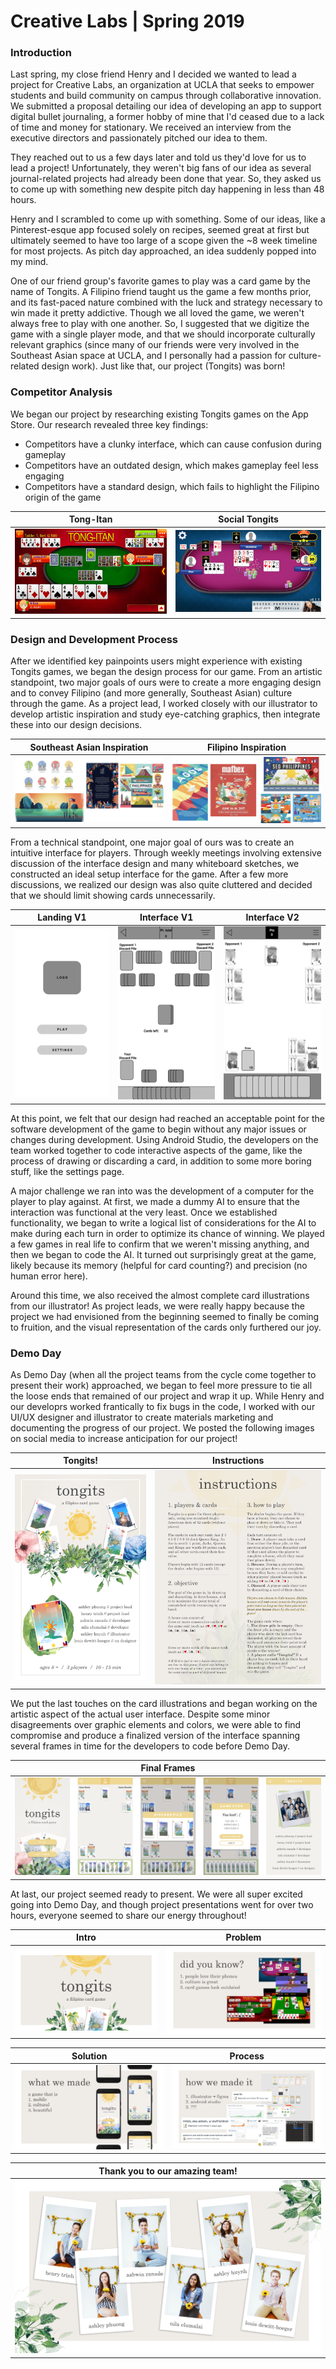 # Creative Labs | Spring 2019

### Introduction
Last spring, my close friend Henry and I decided we wanted to lead a project for Creative Labs, an organization at UCLA that seeks to empower students and build community on campus through collaborative innovation. We submitted a proposal detailing our idea of developing an app to support digital bullet journaling, a former hobby of mine that I'd ceased due to a lack of time and money for stationary. We received an interview from the executive directors and passionately pitched our idea to them. 

They reached out to us a few days later and told us they'd love for us to lead a project! Unfortunately, they weren't big fans of our idea as several journal-related projects had already been done that year. So, they asked us to come up with something new despite pitch day happening in less than 48 hours.

Henry and I scrambled to come up with something. Some of our ideas, like a Pinterest-esque app focused solely on recipes, seemed great at first but ultimately seemed to have too large of a scope given the ~8 week timeline for most projects. As pitch day approached, an idea suddenly popped into my mind. 

One of our friend group's favorite games to play was a card game by the name of Tongits. A Filipino friend taught us the game a few months prior, and its fast-paced nature combined with the luck and strategy necessary to win made it pretty addictive. Though we all loved the game, we weren't always free to play with one another. So, I suggested that we digitize the game with a single player mode, and that we should incorporate culturally relevant graphics (since many of our friends were very involved in the Southeast Asian space at UCLA, and I personally had a passion for culture-related design work). Just like that, our project (Tongits) was born!

### Competitor Analysis
We began our project by researching existing Tongits games on the App Store. Our research revealed three key findings:
* Competitors have a clunky interface, which can cause confusion during gameplay
* Competitors have an outdated design, which makes gameplay feel less engaging
* Competitors have a standard design, which fails to highlight the Filipino origin of the game

| Tong-Itan | Social Tongits |
| :-------------:|:-------------:|
| ![TongItan](https://github.com/ashleyyph/Tongits/raw/master/TongItan.png) | ![SocialTongits](https://github.com/ashleyyph/Tongits/raw/master/SocialTongits.png) |

### Design and Development Process
After we identified key painpoints users might experience with existing Tongits games, we began the design process for our game. From an artistic standpoint, two major goals of ours were to create a more engaging design and to convey Filipino (and more generally, Southeast Asian) culture through the game. As a project lead, I worked closely with our illustrator to develop artistic inspiration and study eye-catching graphics, then integrate these into our design decisions.

| Southeast Asian Inspiration | Filipino Inspiration |
| :-------------:|:-------------:|
| ![SEA](https://github.com/ashleyyph/Tongits/raw/master/SEA.png) | ![PH](https://github.com/ashleyyph/Tongits/raw/master/Philippines.png) |

From a technical standpoint, one major goal of ours was to create an intuitive interface for players. Through weekly meetings involving extensive discussion of the interface design and many whiteboard sketches, we constructed an ideal setup interface for the game. After a few more discussions, we realized our design was also quite cluttered and decided that we should limit showing cards unnecessarily. 

| Landing V1 | Interface V1 | Interface V2 |
| :-------------:|:-------------:|:-------------:|
| ![LandingV1](https://github.com/ashleyyph/Tongits/raw/master/Landing.png) | ![InterfaceV1](https://github.com/ashleyyph/Tongits/raw/master/Wireframe.png) | ![InterfaceV2](https://github.com/ashleyyph/Tongits/raw/master/Wireframe2.png) |

At this point, we felt that our design had reached an acceptable point for the software development of the game to begin without any major issues or changes during development. Using Android Studio, the developers on the team worked together to code interactive aspects of the game, like the process of drawing or discarding a card, in addition to some more boring stuff, like the settings page. 

A major challenge we ran into was the development of a computer for the player to play against. At first, we made a dummy AI to ensure that the interaction was functional at the very least. Once we established functionality, we began to write a logical list of considerations for the AI to make during each turn in order to optimize its chance of winning. We played a few games in real life to confirm that we weren't missing anything, and then we began to code the AI. It turned out surprisingly great at the game, likely because its memory (helpful for card counting?) and precision (no human error here). 

Around this time, we also received the almost complete card illustrations from our illustrator! As project leads, we were really happy because the project we had envisioned from the beginning seemed to finally be coming to fruition, and the visual representation of the cards only furthered our joy.

### Demo Day
As Demo Day (when all the project teams from the cycle come together to present their work) approached, we began to feel more pressure to tie all the loose ends that remained of our project and wrap it up. While Henry and our developrs worked frantically to fix bugs in the code, I worked with our UI/UX designer and illustrator to create materials marketing and documenting the progress of our project. We posted the following images on social media to increase anticipation for our project!

| Tongits! | Instructions |
| :-------------:|:-------------:|
| ![Tongits](https://github.com/ashleyyph/Tongits/raw/master/tongits.png) | ![Instructions](https://github.com/ashleyyph/Tongits/raw/master/instructions.png) |

We put the last touches on the card illustrations and began working on the artistic aspect of the actual user interface. Despite some minor disagreements over graphic elements and colors, we were able to find compromise and produce a finalized version of the interface spanning several frames in time for the developers to code before Demo Day.

| Final Frames |
| :-------------:|
| ![FinalTongits](https://github.com/ashleyyph/Tongits/raw/master/FinalTongits.png) |

At last, our project seemed ready to present. We were all super excited going into Demo Day, and though project presentations went for over two hours, everyone seemed to share our energy throughout!

| Intro | Problem |
| :-------------:|:-------------:|
| ![Slide 1](https://github.com/ashleyyph/Tongits/raw/master/slide1.png) | ![Slide 2](https://github.com/ashleyyph/Tongits/raw/master/slide2.png) |

| Solution | Process |
| :-------------:|:-------------:|
| ![Slide 3](https://github.com/ashleyyph/Tongits/raw/master/slide3.png) | ![Slide 5](https://github.com/ashleyyph/Tongits/raw/master/slide5.png) |

| Thank you to our amazing team! |
| :-------------:|
| ![Slide 4](https://github.com/ashleyyph/Tongits/raw/master/slide4.png) |

